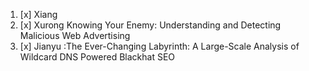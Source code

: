 1. [x] Xiang
2. [x] Xurong Knowing Your Enemy: Understanding and Detecting Malicious Web Advertising
3. [x] Jianyu :The Ever-Changing Labyrinth: A Large-Scale Analysis of Wildcard DNS Powered Blackhat SEO
